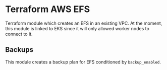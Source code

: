 # Terraform AWS EFS
Terraform module which creates an EFS in an existing VPC.
At the moment, this module is linked to EKS since it will only allowed worker nodes to connect to it.

## Backups
This module creates a backup plan for EFS conditioned by `backup_enabled`.